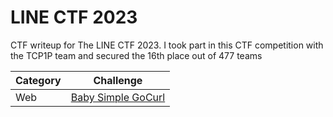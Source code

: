 # LINE CTF 2023
CTF writeup for The LINE CTF 2023. I took part in this CTF competition with the TCP1P team and secured the 16th place out of 477 teams

| Category | Challenge |
| --- | --- |
| Web | [Baby Simple GoCurl](/LINE%20CTF%202023/Baby%20Simple%20GoCurl/)